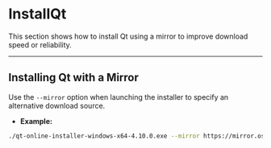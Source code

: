 # InstallQt

This section shows how to install Qt using a mirror to improve download speed or reliability.

---

## Installing Qt with a Mirror

Use the `--mirror` option when launching the installer to specify an alternative download source.

- **Example:**

```bash
./qt-online-installer-windows-x64-4.10.0.exe --mirror https://mirror.ossplanet.net/qtproject
```
